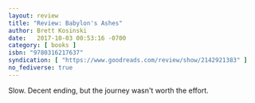 ```yaml
---
layout: review
title: "Review: Babylon's Ashes"
author: Brett Kosinski
date:   2017-10-03 00:53:16 -0700
category: [ books ]
isbn: "9780316217637"
syndication: [ "https://www.goodreads.com/review/show/2142921383" ]
no_fediverse: true
---
```


Slow. Decent ending, but the journey wasn't worth the effort.
